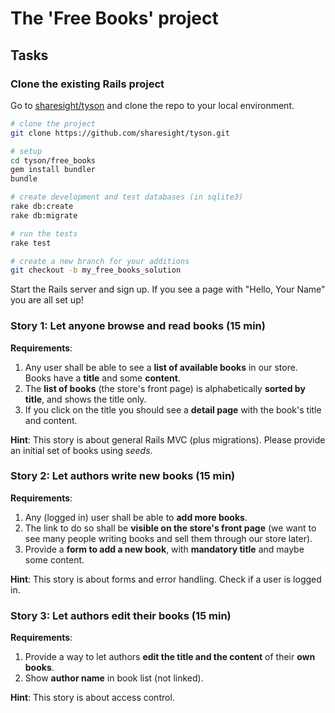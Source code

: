# The 'Free Books' project

## Tasks

### Clone the existing Rails project

Go to [sharesight/tyson](https://github.com/sharesight/tyson) and clone the repo to your local environment.

```sh
# clone the project
git clone https://github.com/sharesight/tyson.git

# setup
cd tyson/free_books
gem install bundler
bundle

# create development and test databases (in sqlite3)
rake db:create
rake db:migrate

# run the tests
rake test

# create a new branch for your additions
git checkout -b my_free_books_solution
```

Start the Rails server and sign up. If you see a page with "Hello, Your Name" you are all set up!


### Story 1: Let anyone browse and read books (15 min)

**Requirements**:
1. Any user shall be able to see a **list of available books** in our store.  Books have a **title** and some **content**.
2. The **list of books** (the store's front page) is alphabetically **sorted by title**, and shows the title only.
3. If you click on the title you should see a **detail page** with the book's title and content.

**Hint**:
This story is about general Rails MVC (plus migrations). Please provide an initial set of books using _seeds_.


### Story 2: Let authors write new books (15 min)

**Requirements**:
1. Any (logged in) user shall be able to **add more books**.
2. The link to do so shall be **visible on the store's front page** (we want to see many people writing books and sell them through our store later).
3. Provide a **form to add a new book**, with **mandatory title** and maybe some content.

**Hint**:
This story is about forms and error handling. Check if a user is logged in.


### Story 3: Let authors edit their books (15 min)

**Requirements**:
1. Provide a way to let authors **edit the title and the content** of their **own books**.
2. Show **author name** in book list (not linked).

**Hint**:
This story is about access control.
